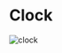 # Clock
![clock](https://user-images.githubusercontent.com/112420885/208994974-115340aa-ca9b-443d-8bcc-aa8bafc721b4.jpg)
